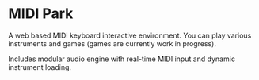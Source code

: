 # MIDI Park

A web based MIDI keyboard interactive environment. You can play various instruments and games (games are currently work in progress).

Includes modular audio engine with real-time MIDI input and dynamic instrument loading.
